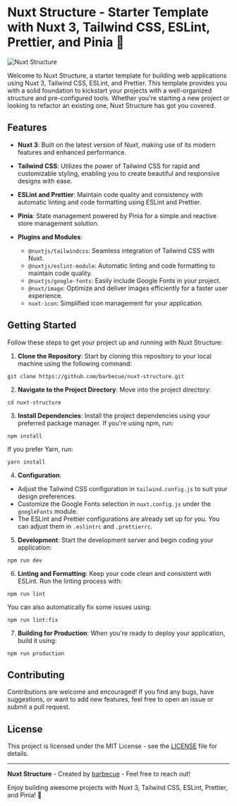 # Nuxt Structure - Starter Template with Nuxt 3, Tailwind CSS, ESLint, Prettier, and Pinia 🚀

![Nuxt Structure](https://barbecue.is-pretty.cool/4CggBf6.png)

Welcome to Nuxt Structure, a starter template for building web applications using Nuxt 3, Tailwind CSS, ESLint, and Prettier. This template provides you with a solid foundation to kickstart your projects with a well-organized structure and pre-configured tools. Whether you're starting a new project or looking to refactor an existing one, Nuxt Structure has got you covered.

## Features

- **Nuxt 3**: Built on the latest version of Nuxt, making use of its modern features and enhanced performance.

- **Tailwind CSS**: Utilizes the power of Tailwind CSS for rapid and customizable styling, enabling you to create beautiful and responsive designs with ease.

- **ESLint and Prettier**: Maintain code quality and consistency with automatic linting and code formatting using ESLint and Prettier.

- **Pinia**: State management powered by Pinia for a simple and reactive store management solution.

- **Plugins and Modules**:
  - `@nuxtjs/tailwindcss`: Seamless integration of Tailwind CSS with Nuxt.
  - `@nuxtjs/eslint-module`: Automatic linting and code formatting to maintain code quality.
  - `@nuxtjs/google-fonts`: Easily include Google Fonts in your project.
  - `@nuxt/image`: Optimize and deliver images efficiently for a faster user experience.
  - `nuxt-icon`: Simplified icon management for your application.

## Getting Started

Follow these steps to get your project up and running with Nuxt Structure:

1. **Clone the Repository**: Start by cloning this repository to your local machine using the following command:

`git clone https://github.com/barbecue/nuxt-structure.git`

2. **Navigate to the Project Directory**: Move into the project directory:

`cd nuxt-structure`

3. **Install Dependencies**: Install the project dependencies using your preferred package manager. If you're using npm, run:

`npm install`

If you prefer Yarn, run:

`yarn install`

4. **Configuration**:

- Adjust the Tailwind CSS configuration in `tailwind.config.js` to suit your design preferences.
- Customize the Google Fonts selection in `nuxt.config.js` under the `googleFonts` module.
- The ESLint and Prettier configurations are already set up for you. You can adjust them in `.eslintrc` and `.prettierrc`.

5. **Development**: Start the development server and begin coding your application:

`npm run dev`

6. **Linting and Formatting**: Keep your code clean and consistent with ESLint. Run the linting process with:

`npm run lint`

You can also automatically fix some issues using:

`npm run lint:fix`

7. **Building for Production**: When you're ready to deploy your application, build it using:

`npm run production`

## Contributing

Contributions are welcome and encouraged! If you find any bugs, have suggestions, or want to add new features, feel free to open an issue or submit a pull request.

## License

This project is licensed under the MIT License - see the [LICENSE](https://github.com/barbecue/nuxt-structure/blob/main/LICENSE) file for details.

---

**Nuxt Structure** - Created by [barbecue](https://tuna.one) - Feel free to reach out!

Enjoy building awesome projects with Nuxt 3, Tailwind CSS, ESLint, Prettier, and Pinia! 🚀
